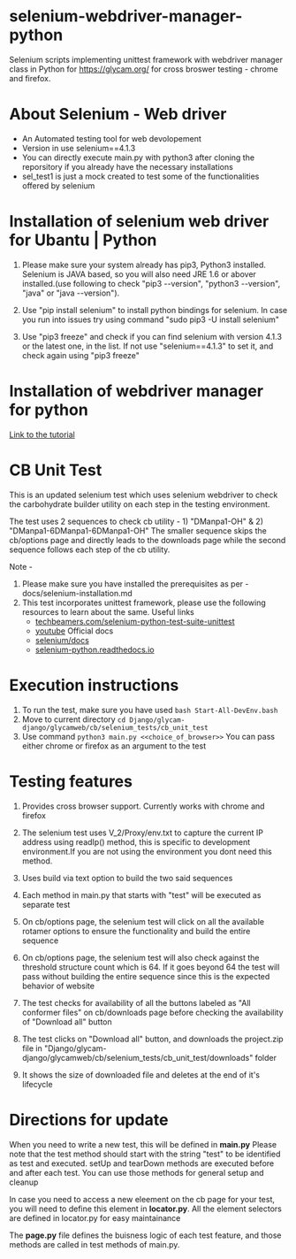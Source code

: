 # selenium-webdriver-manager-python
Selenium scripts implementing unittest framework with webdriver manager class in Python for https://glycam.org/ for cross broswer testing - chrome and firefox. 

# About Selenium - Web driver
- An Automated testing tool for web devolopement
- Version in use selenium==4.1.3
- You can directly execute main.py with python3 after cloning the reporsitory if you already have the necessary installations
- sel_test1 is just a mock created to test some of the functionalities offered by selenium

# Installation of selenium web driver for Ubantu | Python 
1. Please make sure your system already has pip3, Python3 installed. Selenium is JAVA based, so you will also need JRE 1.6 or abover installed.(use following to check "pip3 --version", "python3 --version",  "java" or "java --version").

2. Use "pip install selenium" to install python bindings for selenium. In case you run into issues try using command "sudo pip3 -U install selenium"

3. Use "pip3 freeze" and check if you can find selenium with version 4.1.3 or the latest one, in the list. If not use "selenium==4.1.3" to set it, and check again using "pip3 freeze"

# Installation of webdriver manager for python
[Link to the tutorial](https://pypi.org/project/webdriver-manager/)

# CB Unit Test
This is an updated selenium test which uses selenium webdriver to check the carbohydrate builder utility on each step in the testing environment. 

The test uses 2 sequences to check cb utility - 1) "DManpa1-OH" & 2) "DManpa1-6DManpa1-6DManpa1-OH"
The smaller sequence skips the cb/options page and directly leads to the downloads page while the second sequence follows each step of the cb utility. 

Note - 
1. Please make sure you have installed the prerequisites as per - docs/selenium-installation.md
2. This test incorporates unittest framework, please use the following resources to learn about the same.
    Useful links
    - [techbeamers.com/selenium-python-test-suite-unittest](https://www.techbeamers.com/selenium-python-test-suite-unittest/#h1)
    - [youtube](https://www.youtube.com/watch?v=9_5Wqgni_Xw)
    Official docs
    - [selenium/docs](https://www.selenium.dev/selenium/docs/api/py/index.html)
    - [selenium-python.readthedocs.io](https://selenium-python.readthedocs.io/installation.html)

# Execution instructions
1. To run the test, make sure you have used ```bash Start-All-DevEnv.bash```
2. Move to current directory ```cd Django/glycam-django/glycamweb/cb/selenium_tests/cb_unit_test```
3. Use command ```python3 main.py <<choice_of_browser>>``` You can pass either chrome or firefox as an argument to the test

# Testing features 

1. Provides cross browser support. Currently works with chrome and firefox

2. The selenium test uses V_2/Proxy/env.txt to capture the current IP address using readIp() method, this is specific to development environment.If you are not using the environment you dont need this method. 

3. Uses build via text option to build the two said sequences

4. Each method in main.py that starts with "test" will be executed as separate test

5. On cb/options page, the selenium test will click on all the available rotamer options to ensure the functionality and build the entire sequence

6. On cb/options page, the selenium test will also check against the threshold structure count which is 64. If it goes beyond 64 the test will pass without building the entire sequence since this is the expected behavior of website

7. The test checks for availability of all the buttons labeled as "All conformer files" on cb/downloads page before checking the availability of "Download all" button

8. The test clicks on "Download all" button, and downloads the project.zip file in "Django/glycam-django/glycamweb/cb/selenium_tests/cb_unit_test/downloads" folder

9. It shows the size of downloaded file and deletes at the end of it's lifecycle

# Directions for update

When you need to write a new test, this will be defined in **main.py** Please note that the test method should start with the string "test" to be identified as test and executed. setUp and tearDown methods are executed before and after each test. You can use those methods for general setup and cleanup

In case you need to access a new eleement on the cb page for your test, you will need to define this element in **locator.py**. All the element selectors are defined in locator.py for easy maintainance

The **page.py** file defines the buisness logic of each test feature, and those methods are called in test methods of main.py. 

